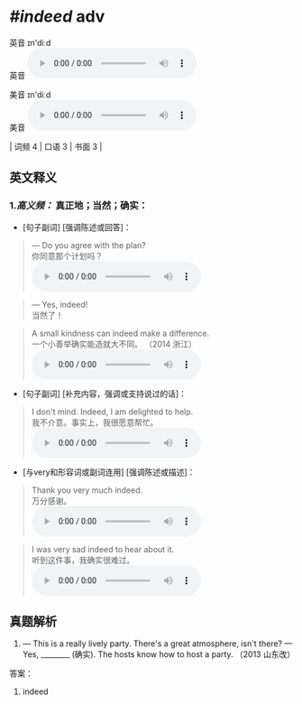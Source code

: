 # ***\#indeed*** adv
英音 ɪn'diːd  
英音
<audio src="./media/indeed-B.aac" controls="controls"></audio>

美音 ɪn'diːd  
美音
<audio src="./media/indeed.aac" controls="controls"></audio>



| 词频 4 | 口语 3 | 书面 3 |  

英文释义
---
### 1.*高义频：* **真正地；当然；确实：**  

- [句子副词] [强调陈述或回答]：

 > — Do you agree with the plan?  
 > 你同意那个计划吗？    
<audio src="./media/indeed-1.aac" controls="controls"></audio>

 > — Yes, indeed!  
 > 当然了！    

 > A small kindness can indeed make a difference.  
 > 一个小善举确实能造就大不同。  （2014 浙江）  
<audio src="./media/indeed-517_AAC.aac" controls="controls"></audio>

- [句子副词] [补充内容，强调或支持说过的话]：

 > I don't mind. Indeed, I am delighted to help.  
 > 我不介意。事实上，我很愿意帮忙。    
<audio src="./media/indeed-3.aac" controls="controls"></audio>

- [与very和形容词或副词连用] [强调陈述或描述]：

 > Thank you very much indeed.  
 > 万分感谢。    
<audio src="./media/indeed-4.aac" controls="controls"></audio>

 > I was very sad indeed to hear about it.  
 > 听到这件事，我确实很难过。    
<audio src="./media/indeed-5.aac" controls="controls"></audio>


真题解析
---
1. — This is a really lively party. There's a great atmosphere, isn't there?
— Yes, ________ (确实). The hosts know how to host a party.   （2013 山东改）  

答案：
1. indeed  

